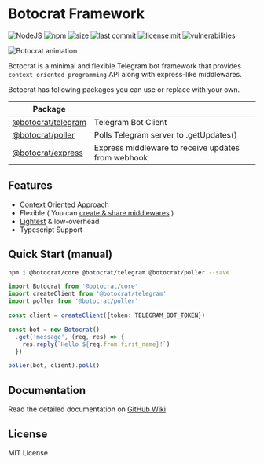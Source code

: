 # Botocrat Framework

[![NodeJS][nodejs-image]][npm-url]
[![npm][npm-image]][npm-url]
[![size][size-image]][npm-url]
[![last commit][lastcommit-image]][github-url]
[![license mit][license-image]][github-url]
![vulnerabilities][vulnerabilities-image]

![Botocrat animation][animation-url]

Botocrat is a minimal and flexible Telegram bot framework that provides `context oriented programming` API along with express-like middlewares.


Botocrat has following packages you can use or replace with your own.

| Package | |
|-|-|
| [@botocrat/telegram][client-pkg] | Telegram Bot Client |
| [@botocrat/poller][poller-pkg] | Polls Telegram server to .getUpdates() |
| [@botocrat/express][express-pkg] | Express middleware to receive updates from webhook |

## Features

- [Context Oriented][context-wiki] Approach
- Flexible ( You can [create & share middlewares][middleware-wiki] )
- [Lightest][size-comparison] & low-overhead
- Typescript Support

## Quick Start (manual)

```bash
npm i @botocrat/core @botocrat/telegram @botocrat/poller --save
```

```typescript
import Botocrat from '@botocrat/core'
import createClient from '@botocrat/telegram'
import poller from '@botocrat/poller'

const client = createClient({token: TELEGRAM_BOT_TOKEN})

const bot = new Botocrat()
  .get('message', (req, res) => {
    res.reply(`Hello ${req.from.first_name}!`)
  })

poller(bot, client).poll()

```

## Documentation

Read the detailed documentation on [GitHub Wiki][github-wiki]

## License

MIT License

[middleware-wiki]: https://github.com/botocrats/botocrat/wiki/Middlewares
[context-wiki]: https://github.com/botocrats/botocrat/wiki/Message-Context
[github-wiki]: https://github.com/botocrats/botocrat/wiki
[client-pkg]: https://npmjs.com/@botocrat/telegram
[poller-pkg]: https://npmjs.com/@botocrat/poller
[express-pkg]: https://npmjs.com/@botocrat/express

[license-image]: https://img.shields.io/github/license/botocrats/botocrat?style=flat-square
[size-image]: https://img.shields.io/bundlephobia/min/@botocrat/core?style=flat-square
[nodejs-image]: https://img.shields.io/badge/library-NodeJS-darkgreen.svg?style=flat-square
[npm-image]: https://img.shields.io/npm/v/@botocrat/core.svg?style=flat-square
[lastcommit-image]: https://img.shields.io/github/last-commit/botocrats/botocrat?style=flat-square
[vulnerabilities-image]: https://img.shields.io/snyk/vulnerabilities/npm/@botocrat/core

[npm-url]: https://npmjs.org/package/@botocrat/core
[github-url]: https://github.com/botocrats/botocrat
[size-comparison]: https://packagephobia.com/result?p=%40botocrat%2Fcore%2Ctelegraf%2Cnode-telegram-bot-api%2Cslimbot%2Ctelebot
[animation-url]: https://user-images.githubusercontent.com/17167342/154324948-8df5edf2-7216-41b9-889b-5b025ddf89a8.gif
